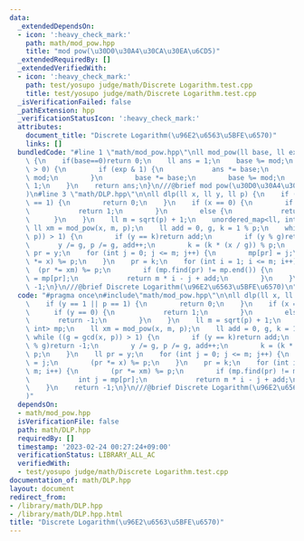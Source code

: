 ```yaml
---
data:
  _extendedDependsOn:
  - icon: ':heavy_check_mark:'
    path: math/mod_pow.hpp
    title: "mod pow(\u30D0\u30A4\u30CA\u30EA\u6CD5)"
  _extendedRequiredBy: []
  _extendedVerifiedWith:
  - icon: ':heavy_check_mark:'
    path: test/yosupo judge/math/Discrete Logarithm.test.cpp
    title: test/yosupo judge/math/Discrete Logarithm.test.cpp
  _isVerificationFailed: false
  _pathExtension: hpp
  _verificationStatusIcon: ':heavy_check_mark:'
  attributes:
    document_title: "Discrete Logarithm(\u96E2\u6563\u5BFE\u6570)"
    links: []
  bundledCode: "#line 1 \"math/mod_pow.hpp\"\nll mod_pow(ll base, ll exp, ll mod)\
    \ {\n    if(base==0)return 0;\n    ll ans = 1;\n    base %= mod;\n    while (exp\
    \ > 0) {\n        if (exp & 1) {\n            ans *= base;\n            ans %=\
    \ mod;\n        }\n        base *= base;\n        base %= mod;\n        exp >>=\
    \ 1;\n    }\n    return ans;\n}\n///@brief mod pow(\u30D0\u30A4\u30CA\u30EA\u6CD5\
    )\n#line 3 \"math/DLP.hpp\"\n\nll dlp(ll x, ll y, ll p) {\n    if (y == 1 || p\
    \ == 1) {\n        return 0;\n    }\n    if (x == 0) {\n        if (y == 0) {\n\
    \            return 1;\n        }\n        else {\n            return -1;\n  \
    \      }\n    }\n    ll m = sqrt(p) + 1;\n    unordered_map<ll, int> mp;\n   \
    \ ll xm = mod_pow(x, m, p);\n    ll add = 0, g, k = 1 % p;\n    while ((g = gcd(x,\
    \ p)) > 1) {\n        if (y == k)return add;\n        if (y % g)return -1;\n \
    \       y /= g, p /= g, add++;\n        k = (k * (x / g)) % p;\n    }\n    ll\
    \ pr = y;\n    for (int j = 0; j <= m; j++) {\n        mp[pr] = j;\n        (pr\
    \ *= x) %= p;\n    }\n    pr = k;\n    for (int i = 1; i <= m; i++) {\n      \
    \  (pr *= xm) %= p;\n        if (mp.find(pr) != mp.end()) {\n            int j\
    \ = mp[pr];\n            return m * i - j + add;\n        }\n    }\n    return\
    \ -1;\n}\n///@brief Discrete Logarithm(\u96E2\u6563\u5BFE\u6570)\n"
  code: "#pragma once\n#include\"math/mod_pow.hpp\"\n\nll dlp(ll x, ll y, ll p) {\n\
    \    if (y == 1 || p == 1) {\n        return 0;\n    }\n    if (x == 0) {\n  \
    \      if (y == 0) {\n            return 1;\n        }\n        else {\n     \
    \       return -1;\n        }\n    }\n    ll m = sqrt(p) + 1;\n    unordered_map<ll,\
    \ int> mp;\n    ll xm = mod_pow(x, m, p);\n    ll add = 0, g, k = 1 % p;\n   \
    \ while ((g = gcd(x, p)) > 1) {\n        if (y == k)return add;\n        if (y\
    \ % g)return -1;\n        y /= g, p /= g, add++;\n        k = (k * (x / g)) %\
    \ p;\n    }\n    ll pr = y;\n    for (int j = 0; j <= m; j++) {\n        mp[pr]\
    \ = j;\n        (pr *= x) %= p;\n    }\n    pr = k;\n    for (int i = 1; i <=\
    \ m; i++) {\n        (pr *= xm) %= p;\n        if (mp.find(pr) != mp.end()) {\n\
    \            int j = mp[pr];\n            return m * i - j + add;\n        }\n\
    \    }\n    return -1;\n}\n///@brief Discrete Logarithm(\u96E2\u6563\u5BFE\u6570\
    )"
  dependsOn:
  - math/mod_pow.hpp
  isVerificationFile: false
  path: math/DLP.hpp
  requiredBy: []
  timestamp: '2023-02-24 00:27:24+09:00'
  verificationStatus: LIBRARY_ALL_AC
  verifiedWith:
  - test/yosupo judge/math/Discrete Logarithm.test.cpp
documentation_of: math/DLP.hpp
layout: document
redirect_from:
- /library/math/DLP.hpp
- /library/math/DLP.hpp.html
title: "Discrete Logarithm(\u96E2\u6563\u5BFE\u6570)"
---
```


